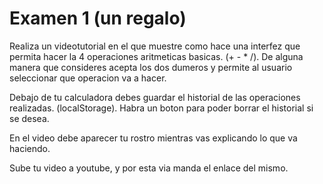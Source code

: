 # Examen 1 (un regalo)

Realiza un videotutorial en el que muestre como hace una interfez que permita hacer la 4 operaciones aritmeticas basicas. (+ - * /). De alguna manera que consideres acepta los dos dumeros y permite al usuario seleccionar que operacion va a hacer.

Debajo de tu calculadora debes guardar el historial de las operaciones realizadas. (localStorage). Habra un boton para poder borrar el historial si se desea.

En el video debe aparecer tu rostro mientras vas explicando lo que va haciendo.

Sube tu video a youtube, y por esta via manda el enlace del mismo.
